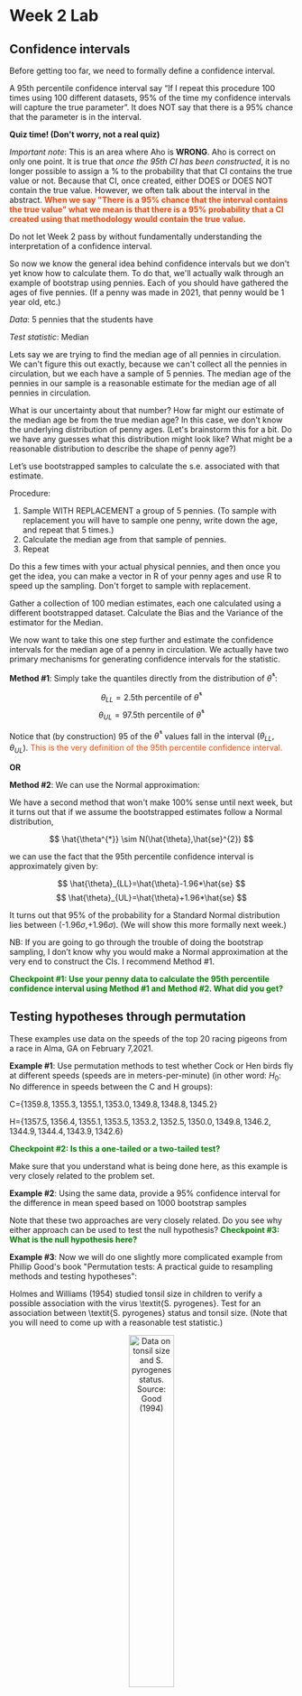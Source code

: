 Week 2 Lab
=============

Confidence intervals
-----------------------

Before getting too far, we need to formally define a confidence interval. 

A 95th percentile confidence interval say “If I repeat this procedure 100 times using 100 different datasets, 95% of the time my confidence intervals will capture the true parameter”. It does NOT say that there is a 95% chance that the parameter is in the interval.

**Quiz time! (Don't worry, not a real quiz)**

*Important note*: This is an area where Aho is **WRONG**. Aho is correct on only one point. It is true that *once the 95th CI has been constructed*, it is no longer possible to assign a $\%$ to the probability that that CI contains the true value or not. Because that CI, once created, either DOES or DOES NOT contain the true value. However, we often talk about the interval in the abstract. **<span style="color: orangered;">When we say "There is a 95$\%$ chance that the interval contains the true value" what we mean is that there is a 95$\%$ probability that a CI created using that methodology would contain the true value.</span>**

Do not let Week 2 pass by without fundamentally understanding the interpretation of a confidence interval. 

So now we know the general idea behind confidence intervals but we don't yet know how to calculate them. To do that, we'll actually walk through an example of bootstrap using pennies. Each of you should have gathered the ages of five pennies. (If a penny was made in 2021, that penny would be 1 year old, etc.)

*Data*: 5 pennies that the students have

*Test statistic*: Median

Lets say we are trying to find the median age of all pennies in circulation. We can't figure this out exactly, because we can't collect all the pennies in circulation, but we each have a sample of 5 pennies. The median age of the pennies in our sample is a reasonable estimate for the median age of all pennies in circulation. 

What is our uncertainty about that number? How far might our estimate of the median age be from the true median age? In this case, we don't know the underlying distribution of penny ages. (Let's brainstorm this for a bit. Do we have any guesses what this distribution might look like? What might be a reasonable distribution to describe the shape of penny age?) 

Let’s use bootstrapped samples to calculate the s.e. associated with that estimate.

Procedure: 
1. Sample WITH REPLACEMENT a group of 5 pennies. (To sample with replacement you will have to sample one penny, write down the age, and repeat that 5 times.)
2. Calculate the median age from that sample of pennies.
3. Repeat

Do this a few times with your actual physical pennies, and then once you get the idea, you can make a vector in R of your penny ages and use R to speed up the sampling. Don't forget to sample with replacement.

Gather a collection of 100 median estimates, each one calculated using a different bootstrapped dataset. Calculate the Bias and the Variance of the estimator for the Median.

We now want to take this one step further and estimate the confidence intervals for the median age of a penny in circulation. We actually have two primary mechanisms for generating confidence intervals for the statistic.

**Method #1**: Simply take the quantiles directly from the distribution of $\hat{\theta}^{*}$:

$$
\theta_{LL} = \mbox{2.5th percentile of } \hat{\theta}^{*}
$$
$$
\theta_{UL} = \mbox{97.5th percentile of } \hat{\theta}^{*}
$$

Notice that (by construction) 95$%$ of the $\hat{\theta}^{*}$ values fall in the interval $(\theta_{LL},\theta_{UL})$. <span style="color: orangered;">This is the very definition of the 95th percentile confidence interval.</span>

**OR** 

**Method #2**: We can use the Normal approximation:

We have a second method that won't make 100\% sense until next week, but it turns out that if we assume the bootstrapped estimates follow a Normal distribution, 

$$
\hat{\theta^{*}} \sim N(\hat{\theta},\hat{se}^{2})
$$

we can use the fact that the 95th percentile confidence interval is approximately given by:

$$
\hat{\theta}_{LL}=\hat{\theta}-1.96*\hat{se}
$$
$$
\hat{\theta}_{UL}=\hat{\theta}+1.96*\hat{se}
$$

It turns out that 95$\%$ of the probability for a Standard Normal distribution lies between (-1.96$\sigma$,+1.96$\sigma$). (We will show this more formally next week.) 

NB: If you are going to go through the trouble of doing the bootstrap sampling, I don’t know why you would make a Normal approximation at the very end to construct the CIs. I recommend Method #1.

**<span style="color: green;">Checkpoint #1: Use your penny data to calculate the 95th percentile confidence interval using Method #1 and Method #2. What did you get?</span>**

Testing hypotheses through permutation
------------------------------------

These examples use data on the speeds of the top 20 racing pigeons from a race in Alma, GA on February 7,2021. 

**Example #1**: Use permutation methods to test whether Cock or Hen birds fly at different speeds (speeds are in meters-per-minute) (in other word: $H_{0}$: No difference in speeds between the C and H groups):

C=$\{1359.8,1355.3,1355.1,1353.0,1349.8,1348.8,1345.2\}$

H=$\{1357.5,1356.4,1355.1,1353.5,1353.2,1352.5,1350.0,1349.8,1346.2,1344.9,1344.4,1343.9,1342.6\}$

**<span style="color: green;">Checkpoint #2: Is this a one-tailed or a two-tailed test?</span>**

Make sure that you understand what is being done here, as this example is very closely related to the problem set.


**Example #2**: Using the same data, provide a 95% confidence interval for the difference in mean speed based on 1000 bootstrap samples

Note that these two approaches are very closely related. Do you see why either approach can be used to test the null hypothesis? **<span style="color: green;">Checkpoint #3: What is the null hypothesis here?</span>**

**Example #3**: Now we will do one slightly more complicated example from Phillip Good's book "Permutation tests: A practical guide to resampling methods and testing hypotheses":

Holmes and Williams (1954) studied tonsil size in children to verify a possible association with the virus \textit{S. pyrogenes}. Test for an association between \textit{S. pyrogenes} status and tonsil size. (Note that you will need to come up with a reasonable test statistic.)

<div class="figure" style="text-align: center">
<img src="Table2categories.png" alt="Data on tonsil size and S. pyrogenes status. Source: Good (1994)" width="40%" />
<p class="caption">(\#fig:unnamed-chunk-1)Data on tonsil size and S. pyrogenes status. Source: Good (1994)</p>
</div>

Now lets consider the full dataset, where tonsil size is divided into three categories. How would we do the test now? **<span style="color: green;">Checkpoint #4: What is the new test statistic? (There are many options.)</span>** What 'labels' do you permute?

<div class="figure" style="text-align: center">
<img src="Table3categories.png" alt="Fill dataset on tonsil size and S. pyrogenes status. Source: Good (1994)" width="50%" />
<p class="caption">(\#fig:unnamed-chunk-2)Fill dataset on tonsil size and S. pyrogenes status. Source: Good (1994)</p>
</div>

Basics of bootstrap and jackknife
------------------------------------

To get started with bootstrap and jackknife techniques, we start by working through a very simple example. First we simulate some data


```r
x<-seq(0,9,by=1)
```

This will constutute our "data". Let's print the result of sampling with replacement to get a sense for it...


```r
table(sample(x,size=length(x),replace=T))
```

```
## 
## 0 1 3 4 5 6 7 8 
## 1 1 2 1 1 1 2 1
```

Now we will write a little script to take bootstrap samples and calculate the means of each of these bootstrap samples


```r
xmeans<-vector(length=1000)
for (i in 1:1000)
  {
  xmeans[i]<-mean(sample(x,replace=T))
  }
```

The actual number of bootstrapped samples is arbitrary *at this point* but there are ways of characterizing the precision of the bootstrap (jackknife-after-bootstrap) which might inform the number of bootstrap samples needed. *In practice*, people tend to pick some arbitrary but large number of bootstrap samples because computers are so fast that it is often easy to draw far more samples than are actually needed. When calculation of the statistic is slow (as might be the case if you are using the samples to construct a phylogeny, for example), then you would need to be more concerned with the number of bootstrap samples. 

First, lets just look at a histogram of the bootstrapped means and plot the actual sample mean on the histogram for comparison



```r
hist(xmeans,breaks=30,col="pink")
abline(v=mean(x),lwd=2)
```

<img src="Week-2-lab_files/figure-html/unnamed-chunk-6-1.png" width="672" />

Calculating bias and standard error
-----------------------------------

From these we can calculate the bias and standard deviation for the mean (which is the "statistic"):

$$
\widehat{Bias_{boot}} = \left(\frac{1}{k}\sum^{k}_{i=1}\theta^{*}_{i}\right)-\hat{\theta}
$$


```r
bias.boot<-mean(xmeans)-mean(x)
bias.boot
```

```
## [1] 0.004
```

```r
hist(xmeans,breaks=30,col="pink")
abline(v=mean(x),lwd=5,col="black")
abline(v=mean(xmeans),lwd=2,col="yellow")
```

<img src="Week-2-lab_files/figure-html/unnamed-chunk-7-1.png" width="672" />

$$
\widehat{s.e._{boot}} = \sqrt{\frac{1}{k-1}\sum^{k}_{i=1}(\theta^{*}_{i}-\bar{\theta^{*}})^{2}}
$$


```r
se.boot<-sd(xmeans)
```

We can find the confidence intervals in two ways:

Method #1: Assume the bootstrap statistics are normally distributed


```r
LL.boot<-mean(xmeans)-1.96*se.boot #where did 1.96 come from?
UL.boot<-mean(xmeans)+1.96*se.boot
LL.boot
```

```
## [1] 2.747544
```

```r
UL.boot
```

```
## [1] 6.260456
```

Method #2: Simply take the quantiles of the bootstrap statistics


```r
quantile(xmeans,c(0.025,0.975))
```

```
##  2.5% 97.5% 
##   2.8   6.2
```

Let's compare this to what we would have gotten if we had used normal distribution theory. First we have to calculate the standard error:


```r
se.normal<-sqrt(var(x)/length(x))
LL.normal<-mean(x)-qt(0.975,length(x)-1)*se.normal
UL.normal<-mean(x)+qt(0.975,length(x)-1)*se.normal
LL.normal
```

```
## [1] 2.334149
```

```r
UL.normal
```

```
## [1] 6.665851
```

In this case, the confidence intervals we got from the normal distribution theory are too wide.

**<span style="color: green;">Checkpoint #6: Does it make sense why the normal distribution theory intervals are too wide?</span>** Because the original were were uniformly distributed, the data has higher variance than would be expected and therefore the standard error is higher than would be expected.

There are two packages that provide functions for bootstrapping, 'boot' and 'boostrap'. We will start by using the 'bootstrap' package, which was originally designed for Efron and Tibshirani's monograph on the bootstrap. 

To test the main functionality of the 'bootstrap' package, we will use the data we already have. The 'bootstrap' function requires the input of a user-defined function to calculate the statistic of interest. Here I will write a function that calculates the mean of the input values.


```r
library(bootstrap)
theta<-function(x)
  {
    mean(x)
  }
results<-bootstrap(x=x,nboot=1000,theta=theta)
results
```

```
## $thetastar
##    [1] 5.4 3.0 2.9 5.7 6.6 5.0 4.1 5.2 4.9 5.2 3.9 3.8 3.9 1.9 4.1 2.9 4.1 5.9
##   [19] 4.6 4.8 4.7 2.6 5.0 5.0 4.5 4.7 4.4 4.7 4.5 3.2 4.7 3.0 5.2 3.8 3.7 4.7
##   [37] 3.7 6.3 3.9 2.8 4.2 4.7 4.0 3.1 5.8 5.7 3.3 6.0 4.3 3.0 4.0 5.7 5.3 4.6
##   [55] 4.8 3.9 2.8 4.4 3.8 4.0 4.0 3.1 3.4 4.6 5.8 4.7 4.7 5.1 4.7 5.7 4.8 4.6
##   [73] 4.5 4.2 4.6 5.6 4.2 5.5 3.6 3.6 4.9 3.2 5.5 4.4 4.7 4.2 3.0 3.3 4.7 4.8
##   [91] 3.4 5.4 5.6 5.0 3.7 5.0 4.8 4.8 4.6 5.5 4.7 3.6 3.8 4.7 3.5 5.5 2.8 4.1
##  [109] 3.6 3.5 2.8 3.9 5.3 3.0 4.9 4.6 6.2 6.3 3.6 6.1 5.3 5.0 3.1 4.9 4.7 3.4
##  [127] 4.4 3.5 4.8 4.6 4.7 4.7 5.5 4.6 4.5 2.2 3.7 4.7 4.7 1.9 4.9 5.2 4.2 2.6
##  [145] 4.2 5.9 4.5 4.9 3.8 4.5 5.2 6.0 5.1 3.9 4.7 3.9 3.1 5.7 2.8 4.7 2.9 7.1
##  [163] 4.5 5.0 2.4 4.3 3.2 4.6 4.4 4.3 2.6 4.7 4.7 4.5 6.3 4.8 4.9 4.9 5.3 5.3
##  [181] 3.8 3.9 5.2 4.3 4.0 4.6 5.1 4.9 4.6 4.2 3.7 4.8 3.7 3.0 4.0 5.9 3.3 4.5
##  [199] 4.0 5.9 4.7 4.5 3.6 4.6 3.8 4.5 4.1 4.1 4.7 3.3 4.8 4.2 3.9 3.1 4.8 5.4
##  [217] 4.2 4.0 4.0 4.1 4.4 5.6 4.9 5.8 5.0 6.0 3.2 3.3 4.6 3.1 6.0 3.6 4.7 4.5
##  [235] 4.0 3.4 3.7 4.2 4.3 5.0 3.0 6.3 5.1 3.1 5.5 6.6 3.6 4.2 5.6 4.3 5.9 4.7
##  [253] 3.5 4.5 5.1 4.0 4.9 5.3 3.5 4.5 4.7 4.9 4.7 5.2 5.5 3.4 4.9 2.9 4.9 5.1
##  [271] 6.9 4.8 5.5 5.0 4.5 3.5 4.7 4.1 5.1 5.5 1.9 2.5 4.8 4.7 4.1 4.9 4.5 6.2
##  [289] 3.4 4.4 5.9 5.6 4.6 3.8 4.3 3.9 3.8 4.6 3.4 4.4 5.0 4.7 5.7 5.6 2.9 6.8
##  [307] 4.4 4.9 4.2 4.4 4.2 4.0 5.7 5.2 4.6 5.4 5.9 5.0 5.5 5.4 5.2 4.9 4.2 5.3
##  [325] 4.4 6.1 6.2 4.5 6.3 4.9 3.3 4.6 3.2 3.4 5.5 6.2 2.9 4.8 5.0 4.2 4.2 4.8
##  [343] 4.2 3.8 4.6 4.2 4.7 5.6 4.1 4.8 4.5 3.0 4.5 4.5 5.0 4.8 4.3 3.3 6.6 4.9
##  [361] 3.4 5.4 4.8 5.2 3.8 4.4 3.2 4.5 5.9 4.3 5.0 5.2 4.5 5.2 3.6 5.8 4.5 5.2
##  [379] 4.6 4.7 3.7 5.5 7.0 4.6 5.7 2.6 5.0 4.3 6.7 4.5 4.3 4.0 4.8 6.1 4.8 3.8
##  [397] 4.8 5.3 4.1 5.4 4.5 4.8 3.2 4.5 2.5 4.2 4.3 6.0 5.1 5.5 4.4 3.9 3.5 4.9
##  [415] 4.2 3.8 5.5 4.6 4.5 5.7 4.9 5.4 3.9 4.1 4.1 3.7 5.3 4.6 4.4 4.1 4.1 5.8
##  [433] 2.6 5.7 4.1 4.6 5.1 4.3 4.5 3.0 2.7 5.5 5.5 5.2 3.8 5.1 3.7 4.0 5.9 3.8
##  [451] 3.9 5.5 5.1 4.7 4.6 4.2 4.1 3.8 3.7 4.6 4.6 5.8 4.6 3.9 3.9 6.0 4.4 5.2
##  [469] 3.9 3.9 5.4 5.8 4.2 4.3 3.9 4.0 6.4 5.1 4.5 2.7 4.7 5.0 3.6 5.1 5.0 4.5
##  [487] 5.9 6.9 2.4 4.0 5.9 3.2 3.1 2.9 5.6 5.0 4.3 5.9 4.8 4.7 4.4 5.8 4.2 5.7
##  [505] 3.9 4.7 3.1 3.9 3.1 3.9 5.2 2.9 4.2 4.6 5.9 5.2 4.7 5.8 4.8 5.9 4.5 3.8
##  [523] 4.3 3.5 4.5 3.7 4.3 5.4 5.0 6.1 3.7 3.2 5.1 3.6 4.5 4.3 3.0 4.0 5.7 4.2
##  [541] 6.1 4.3 5.6 3.3 4.5 3.3 3.3 6.1 5.1 6.3 4.2 4.5 4.5 7.0 3.4 4.6 4.1 4.4
##  [559] 5.4 5.8 3.7 5.0 3.1 5.4 2.8 2.9 4.4 5.6 4.0 4.6 6.4 4.1 4.4 5.3 5.0 5.4
##  [577] 4.9 4.8 5.2 6.2 2.3 5.4 3.4 6.5 5.2 4.1 4.2 4.9 5.9 3.4 3.9 5.5 4.0 4.6
##  [595] 4.1 2.7 3.7 6.2 4.4 4.1 4.2 5.7 4.8 4.7 5.8 5.6 3.5 4.7 4.4 4.2 6.4 2.4
##  [613] 2.7 4.6 5.2 6.0 5.1 4.2 3.1 4.5 3.5 3.3 5.0 4.6 5.6 3.3 4.2 2.0 3.7 3.7
##  [631] 4.2 4.8 4.3 5.2 3.6 4.4 5.8 4.4 4.6 4.0 4.2 5.0 3.8 3.0 5.4 3.1 4.5 4.1
##  [649] 4.8 3.5 5.3 4.1 5.6 4.8 5.1 5.2 4.6 4.7 4.0 6.0 5.2 3.7 5.1 3.7 5.9 6.2
##  [667] 5.0 4.7 4.4 3.1 4.7 4.4 5.3 4.5 4.8 3.9 4.8 4.7 4.0 3.6 4.2 4.3 4.1 3.6
##  [685] 4.2 3.7 4.5 5.5 4.8 4.5 4.3 4.4 3.5 4.8 5.1 4.8 5.0 5.4 3.9 5.6 5.1 3.3
##  [703] 4.0 4.8 3.7 5.7 3.5 4.4 4.2 5.8 3.2 6.2 4.6 2.5 6.1 4.3 5.5 3.7 5.9 4.5
##  [721] 3.4 4.1 4.9 2.9 5.3 4.1 3.3 6.1 4.2 3.6 3.2 5.8 4.9 4.2 4.9 5.3 3.9 4.4
##  [739] 4.6 4.6 3.7 4.7 5.2 3.7 6.0 4.0 4.5 5.1 4.4 4.2 4.2 5.8 4.7 6.4 5.1 4.5
##  [757] 5.2 3.0 5.3 4.1 3.8 5.3 4.4 4.0 5.3 2.7 4.3 3.6 3.1 6.4 3.9 3.4 3.8 3.7
##  [775] 3.8 6.6 2.3 3.5 5.5 5.1 4.7 4.7 5.3 5.6 2.7 4.8 5.0 4.3 4.9 4.1 4.5 5.3
##  [793] 3.8 5.0 3.8 4.9 4.4 6.0 4.0 3.0 5.8 4.5 4.3 4.5 2.8 6.6 3.1 4.4 4.0 4.1
##  [811] 5.6 3.8 4.9 2.6 4.1 5.5 4.7 5.5 4.8 5.6 5.1 3.2 5.0 4.5 4.5 5.6 3.4 5.7
##  [829] 5.6 6.5 3.0 4.4 4.0 4.9 5.7 3.4 2.2 4.4 3.5 4.0 3.6 4.8 3.9 4.8 4.3 5.5
##  [847] 4.8 6.1 3.4 4.6 5.8 4.7 4.7 5.8 4.7 4.3 5.2 5.0 5.8 3.0 4.3 5.0 4.7 4.0
##  [865] 3.9 4.6 3.2 4.1 5.9 5.5 4.8 6.8 4.0 4.2 4.6 2.6 5.1 2.9 4.8 5.0 4.3 6.2
##  [883] 2.2 5.9 4.7 5.4 5.1 5.7 4.8 4.0 5.4 3.8 4.3 3.7 2.9 5.8 5.0 3.8 5.0 2.2
##  [901] 4.8 4.4 5.2 5.4 3.9 3.5 4.5 5.0 3.5 3.9 5.2 2.8 4.8 3.9 3.7 4.7 2.9 4.3
##  [919] 3.5 4.7 5.2 4.7 3.8 4.3 2.1 4.4 5.7 4.1 4.3 4.7 3.0 2.8 4.1 4.7 2.3 5.1
##  [937] 5.6 4.4 5.0 4.7 5.9 6.1 3.5 4.6 3.8 3.4 3.6 3.6 5.2 4.5 4.4 3.5 4.3 3.1
##  [955] 2.5 3.9 3.9 6.1 3.7 5.6 5.3 4.3 5.3 5.9 5.8 4.4 4.8 4.0 5.6 3.9 5.1 6.1
##  [973] 3.2 5.5 3.2 4.9 3.6 6.1 3.8 2.8 4.8 2.7 4.4 4.9 2.8 5.3 3.1 4.1 4.4 5.4
##  [991] 4.2 4.5 4.4 4.7 3.9 3.6 5.2 3.3 5.0 4.3
## 
## $func.thetastar
## NULL
## 
## $jack.boot.val
## NULL
## 
## $jack.boot.se
## NULL
## 
## $call
## bootstrap(x = x, nboot = 1000, theta = theta)
```

```r
quantile(results$thetastar,c(0.025,0.975))
```

```
##  2.5% 97.5% 
##   2.6   6.3
```

Notice that we get exactly what we got last time. This illustrates an important point, which is that the bootstrap functions are often no easier to use than something you could write yourself.

You can also define a function of the bootstrapped statistics (we have been calling this theta) to pull out immediately any summary statistics you are interested in from the bootstrapped thetas.

Here I will write a function that calculates the bias of my estimate of the mean (which is 4.5 [i.e. the mean of the number 0,1,2,3,4,5,6,7,8,9])


```r
bias<-function(x)
  {
  mean(x)-4.5
  }
results<-bootstrap(x=x,nboot=1000,theta=theta,func=bias)
results
```

```
## $thetastar
##    [1] 4.4 5.5 4.5 5.9 5.1 4.5 5.0 5.9 4.2 5.5 5.0 4.5 4.0 5.4 4.1 4.4 3.8 5.5
##   [19] 5.1 5.4 4.7 4.1 4.6 5.5 4.7 5.2 4.0 3.9 4.7 4.9 6.2 5.4 4.3 2.4 4.4 4.8
##   [37] 4.2 3.5 2.9 4.8 5.8 3.6 5.7 4.0 3.5 3.5 3.4 3.1 3.3 4.2 3.6 4.6 4.3 4.7
##   [55] 5.4 3.8 4.9 6.1 4.9 4.7 6.0 5.9 3.6 5.9 2.2 4.4 6.0 5.2 3.2 3.7 5.7 5.0
##   [73] 6.1 3.4 5.9 3.3 4.0 4.8 3.8 6.2 4.7 4.1 6.3 3.4 4.6 3.3 4.1 6.9 4.0 4.1
##   [91] 4.2 4.9 6.9 4.6 3.7 5.5 3.6 4.9 3.8 5.9 5.0 4.4 4.7 4.8 6.2 4.6 6.6 3.1
##  [109] 4.7 5.4 5.3 4.0 3.7 4.7 3.1 5.8 3.6 4.4 2.9 4.1 4.2 5.0 3.2 3.5 3.2 4.3
##  [127] 2.6 4.6 4.9 4.6 3.5 3.8 4.6 5.4 3.5 4.2 5.1 4.6 4.4 4.8 4.3 5.2 2.6 4.9
##  [145] 5.5 5.2 3.8 5.6 3.2 5.9 6.5 3.7 4.3 3.0 3.4 3.5 4.0 4.0 4.7 4.9 4.1 3.3
##  [163] 4.6 4.5 5.1 4.4 4.3 6.2 3.8 3.7 4.4 4.7 3.3 3.2 5.9 4.2 4.0 3.4 3.1 3.8
##  [181] 3.3 4.7 5.5 4.4 5.7 3.1 4.9 5.0 4.4 5.0 4.6 3.6 4.3 4.7 5.7 5.9 4.2 5.2
##  [199] 4.4 4.6 4.9 5.7 2.7 4.4 5.4 3.4 2.9 5.2 3.5 5.0 4.7 5.3 5.7 5.8 4.6 3.5
##  [217] 4.2 5.2 4.0 4.8 4.0 5.2 4.1 4.3 4.0 4.0 3.7 4.2 3.7 4.6 5.0 5.8 4.1 5.2
##  [235] 4.5 5.6 3.0 5.4 3.6 3.4 3.7 3.3 3.2 4.0 4.7 4.4 4.4 3.6 3.5 3.7 3.0 4.2
##  [253] 4.4 5.4 5.0 3.4 3.1 4.8 6.3 3.4 5.2 2.8 5.2 4.3 5.2 6.3 5.3 5.2 3.9 6.3
##  [271] 5.4 3.8 4.7 4.6 4.7 3.5 5.4 4.9 6.4 5.2 6.0 4.7 3.4 3.6 3.9 3.6 3.4 3.6
##  [289] 2.1 5.0 3.8 4.3 3.4 5.0 4.2 3.2 3.7 6.3 5.5 3.9 5.4 6.0 4.8 4.8 5.8 3.2
##  [307] 3.3 5.5 4.7 5.8 4.2 5.6 5.3 3.2 5.2 3.5 3.8 4.3 4.8 5.5 4.5 4.6 4.9 4.7
##  [325] 3.5 4.5 2.6 3.8 4.5 4.8 4.3 4.3 4.2 6.2 4.4 3.6 5.0 2.5 4.1 4.8 2.8 4.8
##  [343] 3.8 5.8 4.9 3.5 3.2 2.9 4.6 6.3 4.8 4.6 2.9 4.4 3.5 4.2 5.7 2.4 3.2 5.9
##  [361] 6.3 4.4 4.2 5.3 3.9 3.1 4.2 5.4 5.1 4.4 3.7 4.7 6.3 4.5 4.6 3.5 4.6 2.7
##  [379] 4.8 5.4 5.4 3.6 2.4 4.9 5.6 2.3 3.6 6.1 4.4 5.0 3.4 3.5 5.4 4.8 4.5 4.2
##  [397] 5.6 6.4 5.5 2.3 3.5 4.8 4.0 3.0 4.1 5.2 5.1 3.1 4.1 4.6 5.2 5.5 4.0 3.4
##  [415] 5.1 5.3 6.0 4.6 4.8 5.4 3.8 4.3 4.3 4.4 3.6 4.1 4.1 5.4 4.1 5.5 3.8 4.5
##  [433] 4.5 3.3 4.8 4.5 4.9 5.2 4.4 4.8 4.2 4.4 3.8 4.5 4.1 4.0 5.4 5.7 4.2 3.1
##  [451] 4.9 3.5 5.4 4.1 6.2 4.7 4.8 5.4 4.5 6.2 5.4 5.4 4.6 4.8 5.7 5.4 4.9 4.3
##  [469] 5.6 3.6 5.2 4.9 4.8 4.5 4.7 4.9 4.4 3.2 3.8 4.3 5.6 6.1 4.4 4.9 5.1 6.5
##  [487] 3.2 5.1 5.7 5.2 4.4 4.6 5.1 3.7 4.0 5.6 5.3 5.7 3.7 6.4 5.1 5.6 3.5 4.5
##  [505] 5.0 5.7 3.8 4.1 4.2 3.8 3.5 4.5 5.1 3.1 4.6 6.7 4.4 3.4 4.8 4.5 4.9 4.7
##  [523] 2.7 4.2 4.9 3.6 2.3 6.0 5.5 2.8 5.2 5.4 5.5 4.6 4.5 6.3 4.2 3.8 3.7 5.0
##  [541] 4.5 4.0 5.1 4.1 3.0 4.0 3.7 5.2 5.7 4.7 5.5 3.4 4.7 5.5 3.8 5.2 3.9 3.0
##  [559] 3.2 5.3 5.1 4.3 3.6 4.6 5.7 4.8 4.1 5.1 4.0 4.8 4.9 5.5 3.6 4.1 4.1 5.4
##  [577] 5.1 4.4 3.0 4.1 5.8 3.5 4.5 4.2 3.6 6.3 3.0 4.7 5.6 4.3 4.5 4.4 4.2 4.9
##  [595] 3.7 5.5 4.9 4.5 3.9 4.8 5.0 4.6 4.1 4.8 4.7 4.5 5.2 4.1 4.9 3.0 5.1 3.7
##  [613] 4.1 5.0 5.3 4.0 4.3 4.2 5.4 5.3 3.1 4.3 5.5 3.2 3.8 4.9 4.7 5.3 4.9 4.0
##  [631] 4.6 3.9 4.0 5.5 4.7 4.4 4.0 4.3 4.9 4.9 3.5 4.4 6.1 4.4 5.0 3.3 4.3 5.3
##  [649] 3.9 3.9 3.3 5.7 3.8 4.4 4.2 4.1 6.3 5.9 4.1 1.9 3.6 6.4 3.6 5.7 5.7 3.5
##  [667] 4.2 5.4 4.7 4.5 3.9 5.4 4.5 4.9 4.0 3.6 4.0 3.4 3.7 5.0 4.9 3.5 4.6 6.2
##  [685] 4.7 4.6 3.0 4.9 4.7 2.9 4.0 4.1 6.3 4.6 5.4 4.5 4.2 4.1 2.8 3.8 5.1 5.4
##  [703] 4.0 3.8 3.7 4.0 4.8 4.1 4.3 4.1 5.4 4.5 4.4 4.7 4.9 4.1 4.3 2.3 4.5 4.5
##  [721] 4.1 3.9 3.4 4.9 6.2 5.2 4.3 3.8 4.0 5.2 4.7 5.7 3.4 4.2 4.5 4.6 5.0 3.6
##  [739] 5.0 4.6 3.5 4.5 4.5 3.6 5.0 3.5 3.3 4.6 4.7 3.8 5.2 3.2 6.0 5.9 3.4 3.5
##  [757] 4.4 4.9 3.7 4.2 5.1 4.2 5.2 5.2 5.0 3.8 5.8 3.9 4.4 4.3 4.5 4.1 5.0 4.2
##  [775] 4.2 5.5 4.9 6.3 3.5 4.2 3.9 5.9 5.0 3.1 5.3 5.1 4.2 4.6 3.1 5.2 5.5 5.2
##  [793] 4.0 3.6 5.6 4.5 5.8 3.9 3.3 5.1 5.7 4.8 3.3 4.3 3.6 4.8 4.2 3.7 5.6 3.7
##  [811] 6.5 3.8 4.1 4.5 3.8 4.5 2.4 4.9 4.1 4.3 5.5 4.6 3.6 4.0 3.2 3.7 3.8 4.0
##  [829] 2.4 5.1 3.6 5.1 5.4 5.0 3.3 3.9 4.4 5.7 6.3 4.2 4.1 5.2 4.7 3.1 3.5 4.5
##  [847] 4.1 4.0 5.6 5.0 5.2 5.7 6.1 4.6 4.8 3.6 5.0 3.8 4.7 4.4 5.1 4.0 3.7 5.4
##  [865] 5.6 4.9 4.5 4.6 3.9 5.1 4.4 4.0 4.2 3.6 4.4 4.7 5.2 4.9 4.0 4.6 4.2 4.2
##  [883] 4.8 4.1 4.2 4.4 4.2 3.9 4.6 4.1 4.3 4.6 6.2 6.6 4.5 5.7 5.9 4.9 4.7 3.3
##  [901] 4.3 3.9 3.0 3.4 6.4 4.2 4.4 5.1 5.0 5.6 3.9 4.4 5.5 5.7 4.0 3.4 4.1 4.2
##  [919] 5.4 3.5 4.0 3.7 5.0 3.7 4.9 2.9 3.5 4.8 3.5 5.3 3.5 3.8 4.0 3.7 4.9 5.4
##  [937] 4.7 5.3 2.5 3.8 3.8 5.1 4.5 3.3 4.5 5.5 4.5 5.4 4.7 2.6 4.9 5.6 5.1 4.4
##  [955] 4.0 4.5 4.8 3.7 3.9 6.0 5.8 4.6 3.1 4.1 5.2 5.9 6.0 5.2 3.8 5.6 5.1 4.7
##  [973] 4.6 6.0 3.9 3.3 4.3 6.0 5.4 5.3 5.4 4.4 5.5 4.4 5.5 5.2 5.8 4.3 4.9 4.3
##  [991] 3.4 4.8 4.2 5.4 4.5 4.6 5.7 5.7 3.7 5.8
## 
## $func.thetastar
## [1] 0.004
## 
## $jack.boot.val
##  [1]  0.47567568  0.37534626  0.29944444  0.10415512  0.01135135 -0.07134670
##  [7] -0.16169014 -0.25317919 -0.34336283 -0.41384181
## 
## $jack.boot.se
## [1] 0.8757957
## 
## $call
## bootstrap(x = x, nboot = 1000, theta = theta, func = bias)
```

Compare this to 'bias.boot' (our result from above). Why might it not be the same? Try running the same section of code several times. See how the value of the bias ($func.thetastar) jumps around? We should not be surprised by this because we can look at the jackknife-after-bootstrap estimate of the standard error of the function (in this case, that function is the bias) and we can see that it is not so small that we wouldn't expect some variation in these values.

Remember, everything we have discussed today are estimates. The statistic as applied to your data will change with new data, as will the standard error, the confidence intervals - everything! All of these values have sampling distributions and are subject to change if you repeated the procedure with new data.

Note that we can calculate any function of $\theta^{*}$. A simple example would be the 72nd percentile:


```r
perc72<-function(x)
  {
  quantile(x,probs=c(0.72))
  }
results<-bootstrap(x=x,nboot=1000,theta=theta,func=perc72)
results
```

```
## $thetastar
##    [1] 4.2 4.7 5.3 4.2 4.6 3.8 4.3 3.7 4.8 4.2 3.3 5.5 4.8 3.7 3.0 4.5 3.9 5.5
##   [19] 5.1 3.7 4.1 3.7 3.1 4.5 4.6 4.6 4.9 3.8 4.7 2.5 5.3 4.4 6.3 5.3 6.4 4.4
##   [37] 5.2 4.8 5.0 4.1 4.4 4.4 4.7 3.8 3.5 4.9 4.9 3.7 5.0 4.0 4.4 5.5 4.1 4.9
##   [55] 4.9 4.8 4.2 5.3 3.6 5.2 5.9 4.5 4.5 4.8 5.0 3.1 3.2 3.4 4.9 5.3 4.7 6.1
##   [73] 4.7 3.4 2.1 3.5 4.5 3.8 6.2 4.9 5.5 4.6 4.2 5.1 4.3 4.5 4.6 5.9 4.9 4.4
##   [91] 3.8 3.1 3.8 3.6 4.4 3.0 4.2 3.5 2.8 4.9 4.4 3.1 6.0 4.9 5.5 2.5 3.8 6.5
##  [109] 6.6 6.2 4.0 5.6 5.3 4.0 4.4 4.7 5.4 4.1 5.6 3.5 4.7 4.9 3.2 5.5 4.2 3.0
##  [127] 4.5 6.2 4.2 3.7 4.8 5.9 4.2 4.6 4.9 4.8 4.4 4.6 4.2 1.6 4.7 5.0 5.4 5.8
##  [145] 6.7 4.8 3.6 6.4 4.4 5.0 3.3 4.9 3.6 5.0 4.2 5.2 5.6 4.0 3.2 5.0 4.5 3.7
##  [163] 5.0 3.3 4.7 4.7 4.0 4.5 5.3 4.0 4.7 4.8 4.7 4.9 5.2 3.3 4.9 5.3 4.7 4.0
##  [181] 5.0 4.9 5.0 4.4 3.4 5.1 4.9 4.9 4.2 6.7 2.9 3.9 5.3 6.1 4.8 6.1 2.8 4.4
##  [199] 3.9 3.6 5.0 4.0 4.3 5.9 2.5 4.7 6.3 3.9 5.5 3.8 3.9 4.6 6.6 4.3 5.4 4.5
##  [217] 3.6 3.6 4.2 5.6 5.0 5.7 5.0 3.9 4.0 4.5 5.0 4.7 6.1 5.7 4.1 5.0 5.4 4.7
##  [235] 5.4 5.3 2.9 6.2 5.4 4.4 6.6 3.7 4.9 4.5 4.7 5.6 4.5 5.1 4.9 5.6 5.0 4.2
##  [253] 5.5 5.6 5.0 5.2 4.7 4.3 3.7 4.2 5.2 4.0 4.7 3.9 6.2 3.3 5.7 3.2 5.0 5.3
##  [271] 2.1 4.8 4.9 4.8 5.0 4.0 4.4 4.6 4.1 5.5 5.1 4.9 4.5 3.6 3.8 3.2 6.5 5.2
##  [289] 4.1 5.6 4.9 4.9 4.7 4.5 5.7 2.6 4.9 4.4 4.7 3.9 3.8 4.5 5.8 3.9 3.9 6.4
##  [307] 4.8 5.1 5.9 3.7 4.0 3.2 3.4 4.2 3.2 2.7 4.4 4.3 4.2 3.6 4.8 4.7 5.3 4.2
##  [325] 5.0 5.3 4.9 4.4 5.9 6.1 5.8 4.7 5.9 5.6 3.0 3.3 4.6 6.9 4.8 3.0 4.6 5.1
##  [343] 3.6 4.3 3.4 3.4 3.7 5.5 6.1 4.6 4.2 5.7 4.5 4.0 5.3 5.7 4.7 3.6 4.9 4.7
##  [361] 4.4 3.0 4.4 4.3 3.4 4.3 5.5 5.8 5.5 4.1 3.4 4.6 5.6 5.8 4.5 4.3 4.3 4.7
##  [379] 4.6 4.2 4.0 4.6 3.4 3.4 3.9 5.4 2.8 3.7 4.5 2.8 6.4 4.2 3.3 4.6 3.7 3.5
##  [397] 5.0 5.3 5.2 4.3 6.1 4.1 4.1 5.2 5.6 3.9 4.3 3.6 3.6 4.8 5.6 3.8 5.4 5.4
##  [415] 4.5 4.2 3.7 3.7 2.7 3.6 2.6 4.2 4.9 4.8 4.5 6.3 3.7 4.1 5.0 6.4 4.7 5.0
##  [433] 2.1 4.6 5.1 3.9 4.6 4.7 4.6 4.8 5.2 2.7 3.8 5.1 4.2 4.2 4.5 5.1 5.8 3.0
##  [451] 3.9 3.5 4.3 5.3 4.8 3.9 4.3 3.7 2.4 3.5 3.5 4.2 4.5 4.9 3.6 4.7 5.1 4.8
##  [469] 5.8 3.7 5.8 4.8 2.5 4.8 5.5 3.7 3.0 3.8 4.8 5.3 4.5 4.8 4.4 3.0 3.6 5.2
##  [487] 3.9 4.0 2.7 3.5 4.6 2.9 4.1 4.2 5.4 4.1 4.9 3.9 3.5 4.3 2.0 4.4 5.5 4.7
##  [505] 5.2 5.4 3.6 3.8 4.1 4.0 5.1 4.1 4.9 6.0 4.3 5.2 4.5 5.1 3.6 3.1 3.1 4.8
##  [523] 2.5 4.5 5.4 3.6 5.0 3.5 4.0 5.1 4.8 2.6 5.1 2.8 3.9 4.7 4.3 4.7 2.6 3.8
##  [541] 4.5 3.2 4.2 6.0 4.8 6.4 4.6 5.5 5.3 3.4 4.2 4.8 3.6 4.5 3.5 2.2 3.2 3.9
##  [559] 5.9 5.0 3.2 4.9 3.4 3.6 3.5 4.0 4.3 3.8 5.5 3.8 3.9 3.4 6.5 4.0 2.7 3.9
##  [577] 5.4 4.3 3.3 3.4 4.8 4.7 5.8 4.5 5.0 5.1 4.9 5.2 4.8 4.1 4.8 5.2 3.9 5.3
##  [595] 6.0 4.4 4.1 5.0 4.7 3.2 5.7 4.7 6.2 3.9 5.0 3.2 4.0 4.4 5.3 5.4 4.1 4.4
##  [613] 3.9 3.3 5.0 4.5 5.1 5.7 6.0 4.1 3.4 3.9 2.9 4.2 5.3 4.4 4.5 4.6 2.8 4.7
##  [631] 2.9 3.9 3.9 5.2 2.5 3.6 4.2 3.5 3.7 3.9 4.9 4.6 4.4 5.6 4.7 4.0 3.1 5.4
##  [649] 5.0 5.3 5.2 5.5 4.7 4.1 3.9 6.0 5.2 4.5 3.9 5.2 3.3 4.0 3.3 3.5 4.0 3.0
##  [667] 4.9 4.8 4.2 4.8 4.5 4.2 3.5 3.4 4.0 4.6 3.2 5.5 4.5 5.1 4.6 3.3 4.4 4.5
##  [685] 4.8 4.7 5.3 2.9 6.3 5.3 5.1 4.1 4.6 2.7 4.0 6.1 4.2 3.4 3.4 5.1 4.3 4.1
##  [703] 3.1 2.7 4.3 4.0 4.3 4.1 4.1 5.5 4.4 5.4 4.4 3.7 3.7 5.5 5.1 5.4 6.3 5.4
##  [721] 1.5 4.3 3.7 3.7 5.6 4.6 3.6 3.0 3.2 3.5 4.9 4.0 3.7 3.5 5.1 4.0 4.7 5.1
##  [739] 4.8 5.1 5.9 6.2 4.9 4.2 4.5 3.4 4.3 3.8 4.3 5.1 5.1 2.9 3.6 6.4 5.0 6.3
##  [757] 5.9 4.3 4.6 2.0 5.4 5.0 4.4 4.9 3.5 3.9 4.2 4.3 3.8 5.4 6.4 3.4 3.7 7.3
##  [775] 5.6 3.1 3.5 3.2 4.2 3.9 6.7 4.3 4.3 5.0 3.7 3.5 5.1 4.6 4.9 4.3 4.9 4.5
##  [793] 5.0 4.4 3.8 3.1 4.5 4.2 3.0 4.2 6.0 4.6 6.0 3.7 5.6 4.5 2.8 4.6 4.0 5.9
##  [811] 6.0 3.2 5.7 4.1 3.4 3.9 4.3 6.3 5.5 5.2 4.5 4.1 2.9 4.0 3.8 4.6 4.0 4.9
##  [829] 5.5 4.2 5.0 3.5 4.2 4.7 6.2 4.7 3.6 4.8 6.1 3.7 4.6 3.5 4.5 4.0 4.5 5.1
##  [847] 3.1 3.3 4.9 3.7 5.0 4.9 4.0 4.4 3.7 4.7 5.4 5.4 4.8 5.3 4.7 3.5 4.7 4.7
##  [865] 3.0 3.0 4.8 5.6 3.0 4.1 4.3 3.5 5.3 4.1 2.7 4.6 3.5 5.3 3.9 5.8 3.4 2.6
##  [883] 4.3 5.6 4.3 4.6 4.7 3.6 3.3 4.4 4.2 3.4 5.3 4.9 4.8 4.4 4.8 3.7 6.3 5.8
##  [901] 2.4 3.2 2.6 4.4 5.1 3.8 3.6 5.1 3.6 4.9 4.2 3.0 5.6 3.8 5.0 5.1 6.4 3.4
##  [919] 5.0 3.5 4.0 3.4 4.0 4.7 4.4 5.2 5.0 4.1 2.9 4.2 2.1 3.3 5.5 5.0 4.6 3.9
##  [937] 4.7 6.4 5.3 3.3 5.0 5.1 5.0 2.4 5.4 4.0 4.4 4.2 4.6 2.6 4.2 3.6 4.3 5.3
##  [955] 5.9 5.4 3.5 4.4 4.3 5.0 3.2 4.9 6.0 3.4 3.5 4.3 3.8 4.8 4.7 4.4 5.5 3.7
##  [973] 4.5 4.3 4.5 3.6 2.4 5.5 5.1 6.7 4.6 5.5 5.1 4.0 4.5 4.4 3.2 5.4 4.1 4.6
##  [991] 2.7 6.1 4.5 5.7 5.3 5.0 4.3 4.6 4.0 4.7
## 
## $func.thetastar
## 72% 
##   5 
## 
## $jack.boot.val
##  [1] 5.400 5.400 5.200 5.164 5.000 5.000 4.800 4.700 4.600 4.500
## 
## $jack.boot.se
## [1] 0.9106008
## 
## $call
## bootstrap(x = x, nboot = 1000, theta = theta, func = perc72)
```

On Tuesday we went over an example in which we bootstrapped the correlation coefficient between LSAT scores and GPA. To do that, we sampled pairs of (LSAT,GPA) data with replacement. Here is a little script that would do something like that using (X,Y) data that are independently drawn from the normal distribution


```r
xdata<-matrix(rnorm(30),ncol=2)
```

Everyone's data is going to be different. With such a small sample size, it would be easy to get a positive or negative correlation by random change, but on average across everyone's datasets, there should be zero correlation because the two columns are drawn independently.


```r
n<-15
theta<-function(x,xdata)
  {
  cor(xdata[x,1],xdata[x,2])
  }
results<-bootstrap(x=1:n,nboot=50,theta=theta,xdata=xdata) 
#NB: xdata is passed to the theta function, not needed for bootstrap function itself
```

Notice the parameters that get passed to the 'bootstrap' function are: (1) the indexes which will be sampled with replacement. This is different that the raw data but the end result is the same because both the indices and the raw data get passed to the function 'theta' (2) the number of bootrapped samples (in this case 50) (3) the function to calculate the statistic (4) the raw data.

Lets look at a histogram of the bootstrapped statistics $\theta^{*}$ and draw a vertical line for the statistic as applied to the original data.


```r
hist(results$thetastar,breaks=30,col="pink")
abline(v=cor(xdata[,1],xdata[,2]),lwd=2)
```

<img src="Week-2-lab_files/figure-html/unnamed-chunk-17-1.png" width="672" />

Parametric bootstrap
---------------------

Let's do one quick example of a parametric bootstrap. We haven't introduced distributions yet (except for the Gaussian, or Normal, distribution, which is the most familiar), so lets spend a few minutes exploring the Gamma distribution, just so we have it to work with for testing out parametric bootstrap. All we need to know is that the Gamma distribution is a continuous, non-negative distribution that takes two parameters, which we call "shape" and "rate". Lets plot a few examples just to see what a Gamma distribution looks like. (Note that the Gamma distribution can be parameterized by "shape" and "rate" OR by "shape" and "scale", where "scale" is just 1/"rate". R will allow you to use either (shape,rate) or (shape,scale) as long as you specify which you are providing.

<img src="Week-2-lab_files/figure-html/unnamed-chunk-18-1.png" width="672" />


Let's generate some fairly sparse data from a Gamma distribution


```r
original.data<-rgamma(10,3,5)
```

and calculate the skew of the data using the R function 'skewness' from the 'moments' package. 


```r
library(moments)
theta<-skewness(original.data)
head(theta)
```

```
## [1] 0.5493184
```

What is skew? Skew describes how assymetric a distribution is. A distribution with a positive skew is a distribution that is "slumped over" to the right, with a right tail that is longer than the left tail. Alternatively, a distribution with negative skew has a longer left tail. Here we are just using it for illustration, as a property of a distribution that you may want to estimate using your data.

Lets use 'fitdistr' to fit a gamma distribution to these data. This function is an extremely handy function that takes in your data, the name of the distribution you are fitting, and some starting values (for the estimation optimizer under the hood), and it will return the parameter values (and their standard errors). We will learn in a couple weeks how R is doing this, but for now we will just use it out of the box. (Because we generated the data, we happen to know that the data are gamma distributed. In general we wouldn't know that, and we will see in a second that our assumption about the shape of the data really does make a difference.)


```r
library(MASS)
fit<-fitdistr(original.data,dgamma,list(shape=1,rate=1))
```

```
## Warning in densfun(x, parm[1], parm[2], ...): NaNs produced
```

```r
# fit<-fitdistr(original.data,"gamma")
# The second version would also work.
fit
```

```
##      shape       rate   
##   1.9793209   3.5195347 
##  (0.8215117) (1.6612300)
```

Now lets sample with replacement from this new distribution and calculate the skewness at each step:


```r
results<-c()
for (i in 1:1000)
  {
  x.star<-rgamma(length(original.data),shape=fit$estimate[1],rate=fit$estimate[2])
  results<-c(results,skewness(x.star))
  }
head(results)
```

```
## [1] -0.73864151  0.02506659  0.83106651  0.54415307  1.31096096  0.44293440
```

```r
hist(results,breaks=30,col="pink",ylim=c(0,1),freq=F)
```

<img src="Week-2-lab_files/figure-html/unnamed-chunk-22-1.png" width="672" />

Now we have the bootstrap distribution for skewness (the $\theta^{*}$ s), we can compare that to the equivalent non-parametric bootstrap:


```r
results2<-bootstrap(x=original.data,nboot=1000,theta=skewness)
results2
```

```
## $thetastar
##    [1] -0.052259672  0.637824421  0.313918925 -0.142093688  0.294503124
##    [6]  0.816231957 -0.011165796 -0.098549699 -0.002037872  0.392684276
##   [11] -0.124496775 -0.104268291  0.364437806 -0.446331834  0.739323784
##   [16]  0.968479650  0.365586728  0.356679689  0.312841655  0.178876890
##   [21] -0.332473812  0.586713507  0.745240550  0.261366257  0.448835930
##   [26] -0.004658357  0.845357634  0.388824741  0.796027703 -0.138405113
##   [31]  0.949553958 -0.331764518  0.129100501  0.377667196  0.778993853
##   [36]  0.236580815 -0.100321032  0.185758694  0.339972204  0.196304909
##   [41]  0.940539132  0.544479214  1.475844432  0.783447031  0.248865959
##   [46] -0.273264730  0.103720324  0.862749376  1.221958061 -0.704166553
##   [51]  0.497479388 -0.043444654  1.036122753  0.752386678  0.025340459
##   [56] -0.661392094  0.248125793  0.479615854  0.103381555  0.011757553
##   [61]  0.494413209  0.594597075 -0.300567000  0.543025679  0.732757190
##   [66]  0.890787946  0.096896414  0.854522356  0.175045657  0.273645450
##   [71]  0.727839200 -0.070799198  0.837319035  0.513033372  0.778640473
##   [76]  0.408060368 -0.052443621 -0.123303230 -0.150554354 -0.401892301
##   [81]  0.725537335  1.735177867 -0.378864067  0.422630399  0.092143781
##   [86]  1.069371808 -0.180731087  0.919157857  0.133747150  0.246129496
##   [91]  0.869703601  0.236075111 -0.074954884  0.401388574  0.364365597
##   [96]  0.597445651  0.442984063  0.005858097  0.835726984  0.657327409
##  [101] -0.243531773  0.940717894  1.205337915  0.508505744  0.634702304
##  [106] -0.227714995  0.161179166  0.051155709  0.166643059  1.045073983
##  [111]  0.388486631  0.210288535  0.420172820  0.303386482  0.129100501
##  [116] -0.277913425  0.943806831  0.722023929 -0.235042820  0.653905329
##  [121]  1.923986520 -0.587057694 -0.207445982  0.269180417 -0.029365584
##  [126]  0.466059862  0.372157941  0.672088099  1.440023766  0.245552684
##  [131]  0.638103616  0.379339913  0.734756135 -0.055413992  0.183808039
##  [136]  0.483338374  0.244893206  0.275052165  0.575975658  0.089797358
##  [141]  0.238233042 -0.095703430  0.381057301  0.098694853  0.712876422
##  [146]  0.209507719  0.629534443  0.192004917  0.217955315  0.987278913
##  [151] -0.386570093  0.354476857  0.524190894  0.363223805  0.577282422
##  [156]  0.552195778  0.182246086  0.182369657  0.752320874  0.226657945
##  [161]  0.259286049  0.327181424 -0.122250493  0.735673384 -0.404376961
##  [166] -0.569842022  0.225261784  0.463396025  0.381503422  0.461255569
##  [171]  0.689339911  1.156112103  0.400796536  0.763600211 -0.110571550
##  [176]  0.065131107  0.751823220  0.362796894  0.868288875  0.107350510
##  [181]  0.929932960  0.504472246  0.103572947 -0.826368025  1.691113542
##  [186]  0.236558944  0.392255038  0.189953794  0.104867862  0.787120499
##  [191]  0.122232581 -0.253877919  0.624035795  0.806210762  0.321143670
##  [196]  0.109564849  0.010547298 -0.268953557  0.303195504  1.881920474
##  [201] -0.985402544  0.288470871  0.874187279  0.860197818  0.796715592
##  [206] -0.203726625  0.948900823 -1.094038389  0.551060863  0.813327449
##  [211] -0.135253958  1.839281677  0.616308385  0.056508231  0.546470559
##  [216]  0.340759211  1.039136638  0.539016684  0.906468626  0.829980655
##  [221]  0.103558382  0.628489293  0.969542859 -0.638775880  0.140783544
##  [226]  0.102347508 -0.572830541 -0.077581881  0.744483551  0.117911895
##  [231]  0.947182478  0.179493140 -0.007784880  0.382477927  0.527975445
##  [236] -0.474734016 -0.141469280 -0.043013152  0.461655002 -0.022314320
##  [241]  0.570743764  0.604957305  0.363093095  0.408123061  1.410371226
##  [246]  0.433823860  0.994793004 -0.203642526 -0.259670155 -0.200978876
##  [251]  0.533180653  0.564424628  1.022640270  1.146215462  0.554737683
##  [256]  0.723952719  0.378722220  0.807631789  0.523280179 -0.288662838
##  [261]  0.230494310  0.044211878  0.758021632  0.342421781 -0.018758208
##  [266]  0.191428693  0.004483420  0.266503902  0.452432672 -0.162764534
##  [271] -0.119784919  0.126235017  1.073110647  1.797914052  0.202933779
##  [276]  0.082043535  0.848623519  0.834737626 -0.274071080  0.397036952
##  [281]  0.619798308  0.382984809 -0.462480011  0.162175679 -0.115472875
##  [286]  1.090000249  0.001636405  0.359594496  0.251406914  0.442240635
##  [291]  0.206672657  1.260020096  0.670446578  0.490218972 -0.528168385
##  [296] -0.701378191  0.413973607  0.588416103  0.146614198  1.177972730
##  [301] -0.165708368 -0.348576100  0.483002078 -0.473424836  0.916438252
##  [306]  0.142178022  0.672235919  0.458182583  0.355866067 -0.007589567
##  [311]  0.500661696  0.269892991 -0.172098959  0.483161500  0.281871603
##  [316] -0.094489822  0.241717047 -0.015848927 -0.435918977  0.529182234
##  [321]  0.422069407 -0.387869461  0.183019203  0.403065472 -0.211567399
##  [326]  1.219760303  0.449887200 -1.335378389  0.660806579  0.345443761
##  [331]  0.448029400  0.185222613  0.356033571 -0.316057364 -0.089638635
##  [336] -0.079202003  0.170629603  0.242976903 -0.057618357  0.052333220
##  [341] -0.925488612  0.793912036  0.215334704  0.462007200  0.352189350
##  [346]  0.207678458  0.872324189  0.088408528  0.941164078 -0.144576020
##  [351]  0.756960612  0.673787217  0.950798122  0.203446570 -0.249749781
##  [356]  0.501397936  1.049465316  1.024231654  0.732313772 -0.167872062
##  [361]  0.047783845  0.929932960  0.381638040  0.113364977  0.513870148
##  [366]  0.836803291 -0.008824141  0.616574160  0.610386812 -0.055236902
##  [371]  0.730666327  0.459889678  0.509112927  0.141074644  0.246312193
##  [376] -0.383426242 -0.156984158  0.102508581  0.250776050  0.581541715
##  [381]  1.035005005  1.121237961  0.160794615 -0.161984359 -0.194220654
##  [386]  1.175764785  0.096264939  0.664768882 -0.021848879  0.088588532
##  [391]  0.500588724  0.323756829  0.665977894  0.166293823  0.016102456
##  [396]  0.654014070  0.860197818  0.012502082  1.387763954  0.872356457
##  [401]  1.050758269  0.214574959  0.199327265  0.869322496  0.528569578
##  [406]  0.356127866  0.172652829  0.819375917  1.767181611 -0.035752761
##  [411]  0.734756135  0.042475021  0.452444875  0.534200018  0.632746331
##  [416]  0.476872158  0.298461039  0.681126379  0.945393693  0.477373680
##  [421]  0.264308400 -0.731698964 -0.388621225  0.646726938  0.361631991
##  [426]  0.355330448  1.045592345  0.448428771  0.085324139  0.685928568
##  [431]  0.661497133 -0.278924021  0.302650158  1.658888780  0.787756625
##  [436]  0.480156784 -0.287223307  0.525220299 -0.138337941  0.173794534
##  [441]  0.351900704  0.194319177  0.654702896  0.114157707  0.683181714
##  [446]  0.376808119  0.623296768 -0.602778365  0.908146198  0.668932513
##  [451]  0.803689588  0.290943646  0.617296235  0.741346183 -0.273029128
##  [456]  0.360204150  0.970949948  0.947752499 -0.604112839  0.306815818
##  [461]  0.483011251 -0.152908096 -0.432199191  0.296415533  1.123291920
##  [466]  0.036635956  0.036993992  0.221682515  0.499178041  0.597867707
##  [471]  0.187578178 -0.243531773 -0.140391033 -0.514396316 -0.067637121
##  [476]  0.996645055  0.246851913  1.136973861  0.282566384  0.834352674
##  [481]  0.875164448  0.326321651  0.207849427 -0.096672149  1.426465645
##  [486] -0.075597779 -0.194911135 -0.935357255  0.200989352  1.178537286
##  [491]  1.213336646  0.312230656  0.534514093  0.644023524 -0.975410692
##  [496]  1.032550863 -0.416010761  0.618287724  0.445089675 -0.449268965
##  [501]  0.530536666  0.140415030 -0.008927974  0.910585513  0.375034546
##  [506]  0.497963349 -0.304119506  1.230177775  0.130812475  0.581541715
##  [511]  1.052482802  0.389090098 -0.121879542  0.231103220  0.692741957
##  [516]  0.774480191  0.895081079 -0.101482691  1.115850169  0.774850788
##  [521] -0.161196515 -0.185465372  0.095830387  0.283176945  0.846427821
##  [526]  0.745628057  0.651983306 -0.148215197  0.797497059 -0.206157722
##  [531]  1.115626659  0.235818786  0.378206509  0.291409714  0.682436670
##  [536] -0.557399576  0.321327891  0.113856188  0.302017917  0.262164858
##  [541]  1.573641634  0.135868628 -0.325551119  0.672597086  0.193242550
##  [546]  0.935240584  0.506043344  0.465611394  1.327368291  0.012019837
##  [551]  0.620662716  0.080490106 -0.489707766  0.200503876  0.382902983
##  [556]  0.264308400  0.330333118  0.857662483  0.352460107  0.515061495
##  [561]  0.056833085 -0.737533695  1.224863627  0.818129542  0.430912973
##  [566]  1.126144415  1.596448313  0.133281107  0.393666130  0.507557803
##  [571]  0.213261235  0.114919488  0.824419475  0.558624937  0.456894412
##  [576]  0.180043576  0.811597017  0.343875107  0.893040911  0.897561808
##  [581]  0.278860703  0.763227285  0.517552098  0.452444875 -0.157631056
##  [586]  0.757405032  0.678631597  0.770192363  1.401416914  0.070133690
##  [591]  0.476992183  0.552195778  0.093937743 -0.502452839  0.815120206
##  [596]  0.052275526 -0.026999716  0.376930345  1.397502395 -0.173774190
##  [601]  0.773395459  0.673787217 -0.217685596  0.154696295 -0.947975209
##  [606]  0.191736581  0.164811339  0.443949578 -0.144579409  0.664211433
##  [611]  0.946377748  0.553692712  0.437652793  0.605882058 -0.504059390
##  [616]  0.662531634  0.318665002  0.187017542 -0.007072192  1.275517193
##  [621]  0.928510941  0.378206509  0.872356457  0.234074408  0.061513864
##  [626] -0.523082258  0.956492971  0.752223838  0.700034454  0.684281851
##  [631]  0.539741101 -0.023422427  0.507663454 -0.420162867  0.812921098
##  [636]  0.516667050  0.033246898  0.440349299  1.093862922 -0.379604827
##  [641]  0.658172464  1.376296711 -0.016561482  0.371381036  0.611668775
##  [646]  0.364114760  0.541684366  0.598566743  0.542270585  0.466552122
##  [651]  0.359653048 -1.029849148  0.991259082 -0.270662789  0.601672187
##  [656] -0.016023676  0.239462642  1.781128184  0.598566743  0.348271817
##  [661]  0.952252398  0.838571001 -0.050642751  0.406147364  0.413618268
##  [666] -0.026212478  0.931011562  0.668568836 -0.736813843  0.572467408
##  [671]  0.493035164  0.371036335 -0.238184828  0.572621888  0.047462661
##  [676]  0.229125480  0.336592503  0.725994526  0.758486043 -0.909654171
##  [681]  0.996645055 -0.740260569 -0.049094015 -0.149724521  0.071540869
##  [686]  0.904179485  0.394570239  0.313396397  0.381826741  0.788714435
##  [691]  0.055905342 -0.341028096  0.801486505  0.457591233  0.031091761
##  [696]  1.195715996  0.268451841  1.062857318  0.258446356 -0.211744947
##  [701]  1.653682750  0.451542584  0.439871984  0.435135273  0.968267313
##  [706]  0.176919028  0.416688560 -0.023957520  0.154304405  0.183355647
##  [711]  0.396551475  0.226623837  0.616203828  0.133953970  0.193643543
##  [716]  0.709805791 -0.080671407  1.360204735  0.625301941  0.576725558
##  [721]  0.302216381  0.322078347  0.783976183  0.250667387  0.864944223
##  [726]  0.327514658  0.245449657  0.803976850  0.401500910 -0.342302267
##  [731]  1.159795430  0.266906660  0.807533354 -0.528229275  0.762242084
##  [736]  0.551922834 -0.021007906  0.764090857 -0.459878191  0.805364670
##  [741]  1.150967966  0.439044780  0.438511013  1.171688322 -0.681495407
##  [746] -0.162098489  0.771051337  1.101521806 -0.033307235  0.361937703
##  [751]  0.933442862  0.832560587  0.972962166 -0.412238515  0.785169111
##  [756]  0.546182364 -0.383750439  0.033110807  1.480904419  0.564323554
##  [761] -0.669923131 -0.073814180  0.190136770  0.698580247 -0.135357667
##  [766] -0.012429080  1.102990018  0.189827958  0.032653429  0.824700107
##  [771]  0.732482841  0.536856020  0.115054460  0.719101414  0.352594370
##  [776]  0.781970889  0.545913280 -0.229638194 -0.177734363 -0.233996053
##  [781] -0.013079657  0.868112244  0.460527636 -0.212913182 -0.180731087
##  [786] -0.353831058  0.152238397  0.607314049  0.138963399 -0.036939549
##  [791]  1.480904419  0.319859145 -0.119215118  0.528540940 -0.141513668
##  [796]  0.155888457 -0.327264540  0.267599897  0.536962209  1.014041745
##  [801]  0.174171041  0.058783919 -0.276077371  0.268451841  0.723891512
##  [806] -0.040295384 -0.128881668  0.570402097 -0.293419422  0.390742993
##  [811]  0.440027811  0.467246515  0.631449076  0.662941104  1.090877778
##  [816] -0.272220518  1.237518094  0.605350369 -0.139484818  1.618180944
##  [821]  0.213163306 -0.440351977  0.045139636  0.304147376  0.537135308
##  [826]  1.006691667  0.377669584  0.246360430  0.743261124  1.046442764
##  [831]  0.194634908  1.323278665  0.135868628 -0.385127112  0.933930872
##  [836]  0.741843385  0.248708411  0.267298045 -0.604288758 -0.039264463
##  [841] -0.229715549  0.774888182 -0.211005041  0.238087401  0.672987654
##  [846]  1.255771180  1.276290187  0.094517532 -0.826789372  1.002575319
##  [851]  0.058429489  0.334839388  0.047108634  0.128160179  0.312731204
##  [856]  0.489511449  0.166468935  0.125050099 -0.506824502  0.212163723
##  [861]  0.830083091  0.918182718 -0.249963485  0.589442514  0.904108599
##  [866]  0.664760252  0.347283673  0.318237176  0.804617874  1.053684692
##  [871] -0.301341280  0.254386034  0.194626127 -0.202608245 -0.125778364
##  [876]  0.729288370  0.400989540  0.414289402  0.587234155  0.706848781
##  [881] -0.018875250  1.393706958  0.272284390  0.440342751  1.072411059
##  [886] -0.023957520  0.142944201  0.617953839  0.750774026  0.024712646
##  [891]  0.151796587  0.425859659  0.343923317 -0.457816972  0.249433315
##  [896] -1.038128759 -0.286383760  0.319409736 -0.161034874  0.285368180
##  [901]  0.266197598  1.121923874  0.345515988  0.893947483  1.908591091
##  [906]  0.423580406  0.811148541  0.006140170  1.576747547  0.378301039
##  [911]  0.199676749 -0.294547583  0.595490025  0.188845932 -0.042165889
##  [916]  0.358147726 -0.255222576  0.403964103  0.404551583 -0.202297319
##  [921] -0.095925411  0.769776986  1.045102420  0.527581179  0.420379852
##  [926]  0.174793959 -0.204022695  0.460453794  0.104174174  0.221402206
##  [931]  0.418283212  1.310490228 -0.260819706  0.471665280  0.092492878
##  [936]  1.733364580  0.088289215  0.268252006  0.108779941 -0.279179402
##  [941]  0.602863546  1.377275268  0.423848373  0.077643566  0.431956802
##  [946]  0.684263148 -0.490011444  0.216190239  0.607789988  0.674797142
##  [951] -0.336788021 -0.235200391  0.148348274  0.231730565 -0.475326429
##  [956]  0.474299132  0.837244386  0.136328513  0.229466192  0.037820323
##  [961]  0.127598393  0.464269126  0.904386366  0.362766327  0.332180751
##  [966] -0.236569750  0.075998676  0.934350617  0.387489380  1.134298584
##  [971]  0.733990687  0.548263218  1.054238042  0.400610741  0.967605255
##  [976]  2.157130132  0.671539393  0.039281223 -0.169292323  0.706510175
##  [981]  0.832453005  0.567162290  0.055240950  0.286384093 -0.575102101
##  [986]  0.846473498  0.430141684  0.687398077  0.327140036  0.347841403
##  [991]  0.194473057  0.252269145  0.415005692  0.734779729  0.616574160
##  [996]  0.577527712  0.534890946  1.455259714 -0.051303760 -0.148215197
## 
## $func.thetastar
## NULL
## 
## $jack.boot.val
## NULL
## 
## $jack.boot.se
## NULL
## 
## $call
## bootstrap(x = original.data, nboot = 1000, theta = skewness)
```

```r
hist(results,breaks=30,col="pink",ylim=c(0,1),freq=F)
hist(results2$thetastar,breaks=30,border="purple",add=T,density=20,col="purple",freq=F)
```

<img src="Week-2-lab_files/figure-html/unnamed-chunk-23-1.png" width="672" />

What would have happened if we would have fit a normal distribution instead of a gamma distribution?


```r
fit2<-fitdistr(original.data,dnorm,start=list(mean=1,sd=1))
```

```
## Warning in densfun(x, parm[1], parm[2], ...): NaNs produced

## Warning in densfun(x, parm[1], parm[2], ...): NaNs produced

## Warning in densfun(x, parm[1], parm[2], ...): NaNs produced

## Warning in densfun(x, parm[1], parm[2], ...): NaNs produced
```

```r
fit2
```

```
##       mean          sd    
##   0.56238160   0.37004655 
##  (0.11701899) (0.08274247)
```

```r
results.norm<-c()
for (i in 1:1000)
  {
  x.star<-rnorm(length(original.data),mean=fit2$estimate[1],sd=fit2$estimate[2])
  results.norm<-c(results.norm,skewness(x.star))
  }
head(results.norm)
```

```
## [1] -0.15333875 -0.27957934  0.29763027 -0.04347275  0.25597114 -0.57483715
```

```r
hist(results,breaks=30,col="pink",ylim=c(0,1),freq=F)
hist(results.norm,breaks=30,col="lightgreen",freq=F,add=T)
hist(results2$thetastar,breaks=30,border="purple",add=T,density=20,col="purple",freq=F)
```

<img src="Week-2-lab_files/figure-html/unnamed-chunk-24-1.png" width="672" />

All three methods (two parametric and one non-parametric) really do give different distributions for the bootstrapped statistic, so the choice of which method is best depends a lot on the situation, how much data you have, and what you might already know about the underlying distribution.

Jackknifing is just as easy at bootstrapping. Here we will do a trivial example for illustration. We will write a little function for the mean even though you could put the function in directly with 'jackknife(x,mean)'


```r
theta<-function(x)
  {
  mean(x)
  }
x<-seq(0,9,by=1)
results<-jackknife(x=x,theta=theta)
results
```

```
## $jack.se
## [1] 0.9574271
## 
## $jack.bias
## [1] 0
## 
## $jack.values
##  [1] 5.000000 4.888889 4.777778 4.666667 4.555556 4.444444 4.333333 4.222222
##  [9] 4.111111 4.000000
## 
## $call
## jackknife(x = x, theta = theta)
```

**<span style="color: green;">Checkpoint #7: Why do we not have to tell the 'jackknife' function how many replicates to do?</span>**

Let's compare this with what we would have obtained from bootstrapping


```r
results2<-bootstrap(x,1000,theta)
mean(results2$thetastar)-mean(x)  #this is the bias
```

```
## [1] -0.0211
```

```r
sd(results2$thetastar)  #the standard deviation of the theta stars is the SE of the statistic (in this case, the mean)
```

```
## [1] 0.9130161
```


Everything we have done to this point used the R package 'bootstrap' - now lets compare that with the R package 'boot'. To avoid any confusion (a.k.a. masking) between the two packages, I recommend detaching the bootstrap package from the workspace with


```r
detach("package:bootstrap")
```


The 'boot' package is now recommended over the 'bootstrap' package, but they give the same answers and to some extent it is personal preference which one prefers to use.

We will still use the mean as the statistic of interest, but we will have to write a new function for it because the syntax of the 'boot' package is slightly different:


```r
library(boot)
theta<-function(x,index)
  {
  mean(x[index])
  }
boot(x,theta,R=999)
```

```
## 
## ORDINARY NONPARAMETRIC BOOTSTRAP
## 
## 
## Call:
## boot(data = x, statistic = theta, R = 999)
## 
## 
## Bootstrap Statistics :
##     original     bias    std. error
## t1*      4.5 0.02872873   0.8721392
```

One of the main advantages to the 'boot' package over the 'bootstrap' package is the nicer formatting of the output.

Going back to our original code, lets see how we could reproduce all of these numbers:


```r
table(sample(x,size=length(x),replace=T))
```

```
## 
## 0 1 3 4 5 6 8 9 
## 1 1 1 1 1 2 1 2
```

```r
xmeans<-vector(length=1000)
for (i in 1:1000)
  {
  xmeans[i]<-mean(sample(x,replace=T))
  }
mean(x)
```

```
## [1] 4.5
```

```r
bias<-mean(xmeans)-mean(x)
se.boot<-sd(xmeans)
bias
```

```
## [1] 0.0271
```

```r
se.boot
```

```
## [1] 0.8920714
```

Why do our numbers not agree exactly with those of the boot package? This is because our estimates of bias and standard error are just estimates, and they carry with them their own uncertainties. That is one of the reasons we might bother doing jackknife-after-bootstrap.

The 'boot' package has a LOT of functionality. If we have time, we will come back to some of these more complex functions later in the semester as we cover topics like regression and glm.

